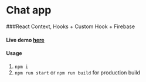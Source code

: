 # Chat app
###React Context, Hooks + Custom Hook + Firebase
#### Live demo [here]("http://tuanna-chat-app.surge.sh/")
#### Usage
1. `npm i`
2. `npm run start` or `npm run build` for production build

